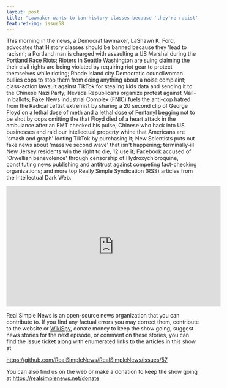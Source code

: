 ```yaml
---
layout: post
title: "Lawmaker wants to ban history classes because 'they're racist'; Seattle rioters sue for riot gear"
featured-img: issue58
---
```


This morning in the news, a Democrat lawmaker, LaShawn K. Ford, advocates that History classes should be banned because they 'lead to racism'; a Portland man is charged with assaulting a US Marshal during the Portland Race Riots; Rioters in Seattle Washington are suing claiming the  their civil rights are being violated by requiring riot gear to protect themselves while rioting; Rhode Island city Democratic councilwoman bullies cops to stop them from doing anything about a noise complaint; class-action lawsuit against TikTok for stealing kids data and sending it to the Chinese Nazi Party; Nevada Republicans organize protest against Mail-in ballots; Fake News Industrial Complex (FNIC) fuels the anti-cop hatred from the Radical Leftist extremist by sharing a 20 second clip of George Floyd on a lethal dose of meth and a lethal dose of Fentanyl begging not to be shot by cops omitting the that Floyd died of a heart attack in the ambulance after an EMT checked his pulse; Chinese who hack into US businesses and raid our intellectual property whine that Americans are 'smash and graph' looting TikTok by purchasing it; New Scientists puts out fake news about 'massive second wave' that isn't happening; terminally-ill New Jersey residents win the right to die, 12 use it; Facebook accused of 'Orwellian benevolence' through censorship of Hydroxychloroquine, constituting news publishing and antitrust against competing fact-checking organizations; and more top Really Simple Syndication (RSS) articles from the Intellectual Dark Web.

<iframe width="560" height="315" src="https://www.youtube.com/embed/fJhMBVF5Z2g
" frameborder="0" allow="accelerometer; autoplay; encrypted-media; gyroscope; picture-in-picture" allowfullscreen></iframe>

Real Simple News is an open-source news organization that you can contribute to. If you find any factual errors you may correct them, contribute to the website or [WikiSpy](https://github.com/WikiSpy), donate money to keep the show going, suggest news stories for the next episode, or comment on these stories, you can find the Issue ticket along with enumerated links to the articles in this show at 

<https://github.com/RealSimpleNews/RealSimpleNews/issues/57>

You can also find us on the web or make a donation to keep the show going at <https://realsimplenews.net/donate>

